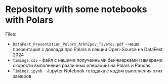 # Repository with some notebooks with Polars

Files:

- `DataFest_Presentation_Polars_Arkhipov_Tsvetov.pdf` - наша презентация с доклада про Polars в секции Open-Source на DataFest 2024
- `timings.csv` - файл с нашими полученными бенчмарками (замерами скорости выполнения различных операций) на Polars и Pandas
- `Timings.ipynb` - Jupyter Notebook тетрдака с кодом выполнения этих замеров
